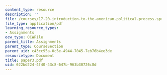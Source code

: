 ```yaml
---
content_type: resource
description: ''
file: /courses/17-20-introduction-to-the-american-political-process-spring-2004/622bd2244f4043c8647b963b30726c8d_paper3.pdf
file_type: application/pdf
learning_resource_types:
- Assignments
ocw_type: OCWFile
parent_title: Assignments
parent_type: CourseSection
parent_uid: c43cc95a-0c5e-4944-7045-7eb76b4ee3de
resourcetype: Document
title: paper3.pdf
uid: 622bd224-4f40-43c8-647b-963b30726c8d
---
```


